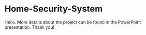 # Home-Security-System
Hello. More details about the project can be found in the PowerPoint presentation. Thank you!
